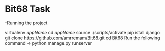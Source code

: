 # Bit68 Task

-Running the project

virtualenv *appName*
cd *appName*
source ./scripts/activate
pip istall django
git clone https://github.com/amrremam/Bit68.git
cd Bit68
Run the following command => python manage.py runserver
